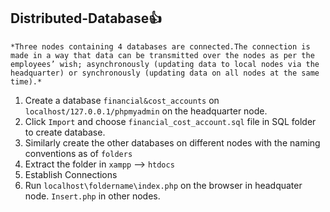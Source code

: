 ## Distributed-Database:+1:
```
*Three nodes containing 4 databases are connected.The connection is made in a way that data can be transmitted over the nodes as per the employees’ wish; asynchronously (updating data to local nodes via the headquarter) or synchronously (updating data on all nodes at the same time).*
```
1. Create a database `financial&cost_accounts` on `localhost/127.0.0.1/phpmyadmin` on the headquarter node.
2. Click `Import` and choose `financial_cost_account.sql` file in SQL folder to create database.
3. Similarly create the other databases on different nodes with the naming conventions as of `folders`
4. Extract the folder in `xampp` --> `htdocs`
5. Establish Connections
6. Run `localhost\foldername\index.php` on the browser in headquater node. `Insert.php` in other nodes.
